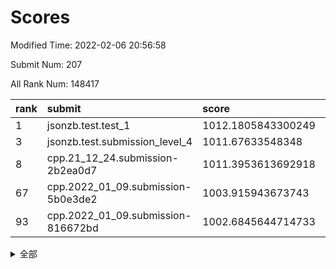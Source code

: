 # Scores

Modified Time: 2022-02-06 20:56:58

Submit Num: 207

All Rank Num: 148417

| rank |               submit               |       score        |       sigma        | pk_num |
| :--- | :--------------------------------- | :----------------- | :----------------- | :----- |
| 1    | jsonzb.test.test_1                 | 1012.1805843300249 | 0.8089582281443713 | 2871   |
| 3    | jsonzb.test.submission_level_4     | 1011.67633548348   | 0.7744005153563656 | 2868   |
| 8    | cpp.21_12_24.submission-2b2ea0d7   | 1011.3953613692918 | 0.7736059029838317 | 2869   |
| 67   | cpp.2022_01_09.submission-5b0e3de2 | 1003.915943673743  | 0.7206953236180189 | 2866   |
| 93   | cpp.2022_01_09.submission-816672bd | 1002.6845644714733 | 0.7197856687468718 | 2871   |


<details>
<summary>全部</summary>

| rank |                 submit                 |       score        |       sigma        | pk_num |
| :--- | :------------------------------------- | :----------------- | :----------------- | :----- |
| 1    | jsonzb.test.test_1                     | 1012.1805843300249 | 0.8089582281443713 | 2871   |
| 2    | gobigger.level_3.submission_level_3_8  | 1011.8435017867489 | 0.7801871096843013 | 2867   |
| 3    | jsonzb.test.submission_level_4         | 1011.67633548348   | 0.7744005153563656 | 2868   |
| 4    | gobigger.level_3.submission_level_3_6  | 1011.6113036991684 | 0.7875553121960275 | 2869   |
| 5    | gobigger.level_3.submission_level_3_37 | 1011.5221716688804 | 0.7796234068663629 | 2869   |
| 6    | gobigger.level_3.submission_level_3_25 | 1011.4987970028516 | 0.7770918883152588 | 2867   |
| 7    | gobigger.level_3.submission_level_3_12 | 1011.4429006303556 | 0.7703417223375721 | 2862   |
| 8    | cpp.21_12_24.submission-2b2ea0d7       | 1011.3953613692918 | 0.7736059029838317 | 2869   |
| 9    | gobigger.level_3.submission_level_3_44 | 1011.2914259313951 | 0.7767349651387866 | 2866   |
| 10   | gobigger.level_3.submission_level_3_19 | 1011.2464928236238 | 0.7664114677524384 | 2870   |
| 11   | gobigger.level_3.submission_level_3_13 | 1011.1549066518718 | 0.7567629291419    | 2874   |
| 12   | gobigger.level_3.submission_level_3_45 | 1011.1187465492162 | 0.7801274434897556 | 2863   |
| 13   | gobigger.level_3.submission_level_3_30 | 1011.1018433976323 | 0.7757673439869901 | 2868   |
| 14   | gobigger.level_3.submission_level_3_5  | 1011.0552010661236 | 0.7834810465531042 | 2868   |
| 15   | gobigger.level_3.submission_level_3_21 | 1011.0446526331681 | 0.7803173566194094 | 2869   |
| 16   | gobigger.level_3.submission_level_3_38 | 1011.0003578676365 | 0.7749104932543116 | 2869   |
| 17   | gobigger.level_3.submission_level_3_33 | 1010.755833849177  | 0.7660006153000943 | 2870   |
| 18   | gobigger.level_3.submission_level_3_3  | 1010.6523720492681 | 0.777855757195103  | 2866   |
| 19   | gobigger.level_3.submission_level_3_48 | 1010.6329405832914 | 0.7503222865130128 | 2865   |
| 20   | gobigger.level_3.submission_level_3_42 | 1010.4532620844757 | 0.758563543547681  | 2871   |
| 21   | gobigger.level_3.submission_level_3_22 | 1010.403378052267  | 0.7407896001071042 | 2867   |
| 22   | gobigger.level_3.submission_level_3_23 | 1010.4017819474867 | 0.7516101745440354 | 2870   |
| 23   | gobigger.level_3.submission_level_3_43 | 1010.3316331938572 | 0.7564916139944398 | 2872   |
| 24   | gobigger.level_3.submission_level_3_17 | 1010.3298976873338 | 0.7589080131549067 | 2870   |
| 25   | gobigger.level_3.submission_level_3_41 | 1010.3272648450217 | 0.7653059046793075 | 2868   |
| 26   | gobigger.level_3.submission_level_3_2  | 1010.2851978690707 | 0.7353846525910085 | 2863   |
| 27   | gobigger.level_3.submission_level_3_35 | 1010.2574097479047 | 0.7688522785029868 | 2861   |
| 28   | gobigger.level_3.submission_level_3_34 | 1010.1992103077163 | 0.7537713828318829 | 2873   |
| 29   | gobigger.level_3.submission_level_3_16 | 1010.1406322668641 | 0.7702351207598022 | 2866   |
| 30   | gobigger.level_3.submission_level_3_49 | 1010.103736535107  | 0.752752836094235  | 2865   |
| 31   | gobigger.level_3.submission_level_3_39 | 1010.0213361276042 | 0.7637395255721687 | 2868   |
| 32   | gobigger.level_3.submission_level_3_32 | 1009.9999206241413 | 0.7532368068341158 | 2868   |
| 33   | gobigger.level_3.submission_level_3_46 | 1009.6650641747799 | 0.7574512253776959 | 2868   |
| 34   | gobigger.level_3.submission_level_3_18 | 1009.6259120454994 | 0.7396844698492125 | 2866   |
| 35   | gobigger.level_3.submission_level_3_36 | 1009.6037792146132 | 0.7544361372466678 | 2872   |
| 36   | gobigger.level_3.submission_level_3_7  | 1009.4415486188802 | 0.7533809814243364 | 2869   |
| 37   | gobigger.level_3.submission_level_3_40 | 1009.416689156652  | 0.7599515404668706 | 2868   |
| 38   | gobigger.level_3.submission_level_3_29 | 1009.404188966603  | 0.7523007257730484 | 2872   |
| 39   | gobigger.level_3.submission_level_3_9  | 1009.3734014346934 | 0.7369311963023588 | 2871   |
| 40   | gobigger.level_3.submission_level_3_27 | 1009.3590642206291 | 0.7436785604109765 | 2864   |
| 41   | gobigger.level_3.submission_level_3_47 | 1009.2976045703825 | 0.7488527781511616 | 2866   |
| 42   | gobigger.level_3.submission_level_3_15 | 1009.2823598684404 | 0.7565488685862479 | 2862   |
| 43   | gobigger.level_3.submission_level_3_24 | 1009.2239987784492 | 0.7485272580895603 | 2875   |
| 44   | gobigger.level_3.submission_level_3_31 | 1009.1528321565396 | 0.7571533956467863 | 2870   |
| 45   | gobigger.level_3.submission_level_3_0  | 1008.977273280323  | 0.7512012088620673 | 2868   |
| 46   | gobigger.level_3.submission_level_3_26 | 1008.8751003516591 | 0.7237601918528858 | 2866   |
| 47   | gobigger.level_3.submission_level_3_28 | 1008.7917268677444 | 0.7563430363667243 | 2861   |
| 48   | gobigger.level_3.submission_level_3_10 | 1008.7915159825222 | 0.7401114235579382 | 2864   |
| 49   | gobigger.level_3.submission_level_3_4  | 1008.7626174771626 | 0.7361226137697181 | 2868   |
| 50   | gobigger.level_3.submission_level_3_20 | 1008.6003065134709 | 0.7514714923387892 | 2866   |
| 51   | gobigger.level_3.submission_level_3_1  | 1008.5090142933819 | 0.7400033151034275 | 2863   |
| 52   | gobigger.level_3.submission_level_3_11 | 1008.2680940689481 | 0.7430838560081949 | 2867   |
| 53   | gobigger.level_3.submission_level_3_14 | 1008.019528210269  | 0.7352248106167557 | 2866   |
| 54   | gobigger.level_1.submission_level_1_39 | 1004.7120224968585 | 0.7274861404192102 | 2864   |
| 55   | gobigger.level_1.submission_level_1_43 | 1004.4135689786314 | 0.7154927721354737 | 2865   |
| 56   | gobigger.level_1.submission_level_1_23 | 1004.352102046009  | 0.7166574865105815 | 2870   |
| 57   | gobigger.level_1.submission_level_1_22 | 1004.3106852284708 | 0.7176818785772359 | 2870   |
| 58   | gobigger.level_1.submission_level_1_21 | 1004.2412755778602 | 0.7250740194605066 | 2869   |
| 59   | gobigger.level_1.submission_level_1_1  | 1004.224990748869  | 0.733440487734528  | 2871   |
| 60   | gobigger.level_1.submission_level_1_32 | 1004.1243866514563 | 0.7255818529152142 | 2869   |
| 61   | gobigger.level_1.submission_level_1_28 | 1004.1104104261473 | 0.7140717533631569 | 2868   |
| 62   | gobigger.level_1.submission_level_1_29 | 1004.100856354172  | 0.7120244819550244 | 2869   |
| 63   | gobigger.level_1.submission_level_1_11 | 1004.0966240825085 | 0.7328693829835504 | 2865   |
| 64   | gobigger.level_1.submission_level_1_31 | 1004.0678755082519 | 0.7109944770686821 | 2865   |
| 65   | gobigger.level_1.submission_level_1_24 | 1004.0586799593756 | 0.7277837850828877 | 2868   |
| 66   | gobigger.level_1.submission_level_1_14 | 1003.9708991065984 | 0.7122390856164006 | 2871   |
| 67   | cpp.2022_01_09.submission-5b0e3de2     | 1003.915943673743  | 0.7206953236180189 | 2866   |
| 68   | gobigger.level_1.submission_level_1_33 | 1003.89702134617   | 0.7276401038336998 | 2872   |
| 69   | gobigger.level_1.submission_level_1_49 | 1003.8274082810813 | 0.7146066403655754 | 2869   |
| 70   | gobigger.level_1.submission_level_1_42 | 1003.7916237919405 | 0.7244021258073485 | 2869   |
| 71   | gobigger.level_1.submission_level_1_15 | 1003.7905943917468 | 0.7206800859192312 | 2870   |
| 72   | gobigger.level_1.submission_level_1_44 | 1003.7472270499619 | 0.7136649259455649 | 2870   |
| 73   | gobigger.level_1.submission_level_1_25 | 1003.679519742348  | 0.7216828583531936 | 2867   |
| 74   | gobigger.level_1.submission_level_1_17 | 1003.6344780727878 | 0.7158988676375847 | 2865   |
| 75   | gobigger.level_1.submission_level_1_26 | 1003.5650547725596 | 0.7157295789600976 | 2869   |
| 76   | gobigger.level_1.submission_level_1_37 | 1003.5055849471279 | 0.7055360471064498 | 2869   |
| 77   | gobigger.level_1.submission_level_1_9  | 1003.4876465708547 | 0.7152001423947706 | 2861   |
| 78   | gobigger.level_1.submission_level_1_10 | 1003.4099926923234 | 0.7138573456162041 | 2864   |
| 79   | gobigger.level_1.submission_level_1_34 | 1003.3915110427218 | 0.7211914751269949 | 2863   |
| 80   | gobigger.level_1.submission_level_1_47 | 1003.3468820119457 | 0.720685229113247  | 2870   |
| 81   | gobigger.level_1.submission_level_1_41 | 1003.2761805138688 | 0.7078807416417229 | 2871   |
| 82   | gobigger.level_1.submission_level_1_8  | 1003.2740571355087 | 0.7156207742692383 | 2869   |
| 83   | gobigger.level_1.submission_level_1_5  | 1003.2322348235185 | 0.7242846101716514 | 2859   |
| 84   | gobigger.level_1.submission_level_1_2  | 1003.1447310128685 | 0.720783488667037  | 2866   |
| 85   | gobigger.level_1.submission_level_1_13 | 1003.1099998123431 | 0.709907366254944  | 2871   |
| 86   | gobigger.level_1.submission_level_1_3  | 1002.9706019889269 | 0.7212185485979264 | 2870   |
| 87   | gobigger.level_1.submission_level_1_12 | 1002.9638811126468 | 0.7138132190596463 | 2869   |
| 88   | gobigger.level_1.submission_level_1_48 | 1002.9569912627848 | 0.7099285991275923 | 2872   |
| 89   | gobigger.level_1.submission_level_1_19 | 1002.7924769360054 | 0.7206111167115411 | 2869   |
| 90   | gobigger.level_1.submission_level_1_16 | 1002.7465967290165 | 0.7136272913088034 | 2872   |
| 91   | gobigger.level_1.submission_level_1_40 | 1002.7135452772673 | 0.7093182037959475 | 2871   |
| 92   | gobigger.level_1.submission_level_1_46 | 1002.6954065660949 | 0.7147665260451564 | 2870   |
| 93   | cpp.2022_01_09.submission-816672bd     | 1002.6845644714733 | 0.7197856687468718 | 2871   |
| 94   | gobigger.level_1.submission_level_1_35 | 1002.6281954410523 | 0.722430900465984  | 2866   |
| 95   | gobigger.level_1.submission_level_1_20 | 1002.4748624764541 | 0.7167372255305271 | 2867   |
| 96   | gobigger.level_1.submission_level_1_7  | 1002.4639968861622 | 0.7100765102271308 | 2865   |
| 97   | gobigger.level_1.submission_level_1_0  | 1002.3859402124433 | 0.7066728245672065 | 2870   |
| 98   | gobigger.level_1.submission_level_1_6  | 1002.290308995638  | 0.7126145884570612 | 2872   |
| 99   | gobigger.level_1.submission_level_1_27 | 1002.2609094150081 | 0.7297664624517581 | 2865   |
| 100  | gobigger.level_1.submission_level_1_4  | 1002.1467416546781 | 0.713075636061533  | 2873   |
| 101  | gobigger.level_1.submission_level_1_18 | 1002.1368230452609 | 0.7216242539669379 | 2870   |
| 102  | gobigger.level_1.submission_level_1_36 | 1002.0828482139741 | 0.7104193321909779 | 2869   |
| 103  | gobigger.level_1.submission_level_1_45 | 1002.071855550769  | 0.7011514297368602 | 2864   |
| 104  | gobigger.level_1.submission_level_1_38 | 1001.9728434330947 | 0.7117128158745231 | 2870   |
| 105  | gobigger.level_1.submission_level_1_30 | 1001.3517086421695 | 0.71333289980143   | 2864   |
| 106  | gobigger.random.submission_random_24   | 997.8895708738601  | 0.7104606069763828 | 2870   |
| 107  | gobigger.random.submission_random_25   | 997.4983313467881  | 0.6965075232414563 | 2870   |
| 108  | gobigger.random.submission_random_32   | 997.273455195209   | 0.7147712599128894 | 2875   |
| 109  | gobigger.random.submission_random_6    | 997.1355096999552  | 0.7026486036804825 | 2873   |
| 110  | gobigger.random.submission_random_28   | 997.0175271029801  | 0.7158516969522604 | 2867   |
| 111  | gobigger.random.submission_random_23   | 997.004770466295   | 0.7010724844549793 | 2862   |
| 112  | gobigger.random.submission_random_46   | 996.7534047310735  | 0.7250395080451002 | 2871   |
| 113  | gobigger.random.submission_random_8    | 996.6404997750251  | 0.7071713555447373 | 2866   |
| 114  | gobigger.random.submission_random_37   | 996.5639120003619  | 0.7037770783164816 | 2868   |
| 115  | gobigger.random.submission_random_44   | 996.4647435360647  | 0.7113219592506378 | 2865   |
| 116  | gobigger.random.submission_random_48   | 996.4060839993638  | 0.7106303541460021 | 2871   |
| 117  | gobigger.random.submission_random_13   | 996.3831562026515  | 0.7076081149191706 | 2868   |
| 118  | gobigger.random.submission_random_3    | 996.2963114930737  | 0.7111133805033398 | 2867   |
| 119  | gobigger.random.submission_random_18   | 996.2946265046285  | 0.7053926080822337 | 2868   |
| 120  | gobigger.random.submission_random_7    | 996.2710641294403  | 0.7097781023370765 | 2867   |
| 121  | gobigger.random.submission_random_16   | 996.2449275146745  | 0.7138131564877849 | 2864   |
| 122  | gobigger.random.submission_random_41   | 996.2385685363564  | 0.7076905100277785 | 2867   |
| 123  | gobigger.random.submission_random_40   | 996.2249348486621  | 0.70988138965868   | 2871   |
| 124  | gobigger.random.submission_random_42   | 996.2104137784261  | 0.7061915008117746 | 2871   |
| 125  | gobigger.random.submission_random_47   | 996.1443283545063  | 0.6954482004523325 | 2872   |
| 126  | gobigger.random.submission_random_27   | 996.1049257131193  | 0.7212494028328412 | 2870   |
| 127  | gobigger.random.submission_random_20   | 995.958799987751   | 0.7120543209873068 | 2865   |
| 128  | gobigger.random.submission_random_35   | 995.9543857489101  | 0.71273571093393   | 2865   |
| 129  | gobigger.random.submission_random_21   | 995.9449346741577  | 0.7143037072769    | 2867   |
| 130  | gobigger.random.submission_random_19   | 995.7919731624875  | 0.7001235214085126 | 2871   |
| 131  | gobigger.random.submission_random_17   | 995.7117821448679  | 0.7168524785407138 | 2865   |
| 132  | gobigger.random.submission_random_9    | 995.5855762871822  | 0.7174423555942016 | 2865   |
| 133  | gobigger.random.submission_random_39   | 995.5492612364493  | 0.7155154199187063 | 2864   |
| 134  | gobigger.random.submission_random_45   | 995.4179972969771  | 0.7160205756413126 | 2865   |
| 135  | gobigger.random.submission_random_38   | 995.3898813959108  | 0.7133814617011538 | 2868   |
| 136  | gobigger.random.submission_random_22   | 995.3609286350762  | 0.7235554236632118 | 2870   |
| 137  | gobigger.random.submission_random_30   | 995.3548808520669  | 0.7072257581490672 | 2871   |
| 138  | gobigger.random.submission_random_11   | 995.3020195541383  | 0.7298632426649372 | 2869   |
| 139  | gobigger.random.submission_random_43   | 995.283421111814   | 0.7084717226874534 | 2869   |
| 140  | gobigger.random.submission_random_2    | 995.2726609126147  | 0.7041227047748347 | 2867   |
| 141  | gobigger.random.submission_random_49   | 995.258757711497   | 0.7216074685853762 | 2872   |
| 142  | gobigger.random.submission_random_33   | 995.2317591093904  | 0.7084047363514149 | 2871   |
| 143  | gobigger.random.submission_random_12   | 995.221471116956   | 0.7225494023459461 | 2870   |
| 144  | gobigger.random.submission_random_36   | 995.2004786544338  | 0.7199847330627046 | 2869   |
| 145  | gobigger.random.submission_random_31   | 995.1985981474559  | 0.7192133327782426 | 2866   |
| 146  | gobigger.random.submission_random_15   | 995.129439257495   | 0.7205439911786936 | 2864   |
| 147  | gobigger.random.submission_random_0    | 995.122827198601   | 0.7144425093271739 | 2864   |
| 148  | gobigger.random.submission_random_26   | 995.1150773082182  | 0.708649700399936  | 2870   |
| 149  | gobigger.random.submission_random_1    | 995.0237686936915  | 0.7168675976896092 | 2865   |
| 150  | gobigger.random.submission_random_4    | 994.8236319250401  | 0.7251057676873479 | 2864   |
| 151  | gobigger.random.submission_random_29   | 994.7668035928264  | 0.7040009136916192 | 2873   |
| 152  | gobigger.random.submission_random_5    | 994.6972778503216  | 0.7243067382387885 | 2867   |
| 153  | gobigger.random.submission_random_10   | 994.5505457678133  | 0.7128043990856259 | 2869   |
| 154  | gobigger.random.submission_random_14   | 994.4205311043048  | 0.7266033141095409 | 2863   |
| 155  | gobigger.random.submission_random_34   | 994.2391573142592  | 0.7182574358363792 | 2870   |
| 156  | gobigger.level_2.submission_level_2_42 | 994.0004078197013  | 0.7139065006362036 | 2868   |
| 157  | gobigger.level_2.submission_level_2_19 | 993.9874842227371  | 0.7319768210442215 | 2868   |
| 158  | gobigger.level_2.submission_level_2_37 | 993.933854638007   | 0.7172454691917315 | 2871   |
| 159  | gobigger.level_2.submission_level_2_41 | 993.6725813683813  | 0.7296755785757385 | 2868   |
| 160  | gobigger.level_2.submission_level_2_16 | 993.4924860546175  | 0.7324647477625507 | 2862   |
| 161  | gobigger.level_2.submission_level_2_13 | 993.3026768512909  | 0.730641051442964  | 2869   |
| 162  | gobigger.level_2.submission_level_2_48 | 993.264371139821   | 0.7310706180645652 | 2871   |
| 163  | gobigger.level_2.submission_level_2_9  | 993.1822602816313  | 0.7324192088275286 | 2870   |
| 164  | gobigger.level_2.submission_level_2_0  | 993.040827679624   | 0.7294088881286424 | 2872   |
| 165  | gobigger.level_2.submission_level_2_23 | 993.0400581491853  | 0.72622742336789   | 2872   |
| 166  | gobigger.level_2.submission_level_2_12 | 993.035088059212   | 0.7269629436739883 | 2869   |
| 167  | gobigger.level_2.submission_level_2_47 | 992.9397165591952  | 0.7410246099199045 | 2866   |
| 168  | gobigger.level_2.submission_level_2_49 | 992.8654145063788  | 0.7420401325344451 | 2869   |
| 169  | gobigger.level_2.submission_level_2_18 | 992.8423004443545  | 0.7346476598098489 | 2869   |
| 170  | gobigger.level_2.submission_level_2_36 | 992.8325508140842  | 0.7393309343403511 | 2866   |
| 171  | gobigger.level_2.submission_level_2_28 | 992.7768049434557  | 0.7369018295499803 | 2868   |
| 172  | gobigger.level_2.submission_level_2_31 | 992.6026218098449  | 0.7481360185697203 | 2868   |
| 173  | gobigger.level_2.submission_level_2_39 | 992.5847963345187  | 0.7630982656453692 | 2866   |
| 174  | gobigger.level_2.submission_level_2_45 | 992.533518257487   | 0.7368387115926132 | 2868   |
| 175  | gobigger.level_2.submission_level_2_1  | 992.508006728463   | 0.73548197052303   | 2870   |
| 176  | gobigger.level_2.submission_level_2_38 | 992.5068116803683  | 0.7524748364693096 | 2865   |
| 177  | gobigger.level_2.submission_level_2_7  | 992.3133251827287  | 0.7429735266944245 | 2872   |
| 178  | gobigger.level_2.submission_level_2_43 | 992.2419624591331  | 0.7582293018753955 | 2866   |
| 179  | gobigger.level_2.submission_level_2_24 | 992.2232561383797  | 0.7389475077406422 | 2868   |
| 180  | gobigger.level_2.submission_level_2_27 | 992.2038821171944  | 0.7648379910008065 | 2873   |
| 181  | gobigger.level_2.submission_level_2_33 | 992.1228263629504  | 0.7440235935377795 | 2869   |
| 182  | gobigger.level_2.submission_level_2_10 | 991.9934358843718  | 0.7585221802191268 | 2872   |
| 183  | gobigger.level_2.submission_level_2_20 | 991.9757990835438  | 0.7450089367996362 | 2867   |
| 184  | gobigger.level_2.submission_level_2_11 | 991.9583131210467  | 0.7508545480665895 | 2871   |
| 185  | gobigger.level_2.submission_level_2_46 | 991.9159842095239  | 0.7566215914305798 | 2866   |
| 186  | gobigger.level_2.submission_level_2_21 | 991.8533775814975  | 0.7634656176624279 | 2869   |
| 187  | gobigger.level_2.submission_level_2_17 | 991.7358976619677  | 0.744158114111601  | 2867   |
| 188  | gobigger.level_2.submission_level_2_25 | 991.6460964045185  | 0.7585949135452315 | 2865   |
| 189  | gobigger.level_2.submission_level_2_34 | 991.6340127164925  | 0.7369632168837111 | 2870   |
| 190  | gobigger.level_2.submission_level_2_26 | 991.6253750676811  | 0.7452705159878622 | 2872   |
| 191  | gobigger.level_2.submission_level_2_44 | 991.492497078132   | 0.7328196284652259 | 2868   |
| 192  | gobigger.level_2.submission_level_2_32 | 991.4872398893692  | 0.7473674539456551 | 2868   |
| 193  | gobigger.level_2.submission_level_2_30 | 991.4348060913281  | 0.761643557358308  | 2868   |
| 194  | gobigger.level_2.submission_level_2_4  | 991.4254112687436  | 0.7369295879722875 | 2863   |
| 195  | gobigger.level_2.submission_level_2_40 | 991.4159740296789  | 0.7276031375632541 | 2869   |
| 196  | gobigger.level_2.submission_level_2_14 | 991.3700848883244  | 0.7587829508549392 | 2867   |
| 197  | gobigger.level_2.submission_level_2_35 | 991.232809284743   | 0.7496789496798599 | 2870   |
| 198  | gobigger.level_2.submission_level_2_29 | 991.1140695945281  | 0.744377956811342  | 2866   |
| 199  | gobigger.level_2.submission_level_2_5  | 991.0711387534949  | 0.756205043751781  | 2865   |
| 200  | gobigger.level_2.submission_level_2_3  | 991.0509309389761  | 0.7738177949611874 | 2868   |
| 201  | gobigger.level_2.submission_level_2_6  | 991.0504310331697  | 0.7541829639684812 | 2864   |
| 202  | gobigger.level_2.submission_level_2_8  | 990.4902598108048  | 0.781699013022458  | 2870   |
| 203  | gobigger.level_2.submission_level_2_2  | 990.4832098402721  | 0.7374096520077661 | 2865   |
| 204  | gobigger.level_2.submission_level_2_15 | 990.3842193766347  | 0.7574308784097498 | 2866   |
| 205  | gobigger.level_2.submission_level_2_22 | 989.8815430596801  | 0.7523270980318805 | 2870   |
| 206  | gobigger.none.submission_none_0        | 975.2482463286901  | 1.4725804949775079 | 2862   |
| 207  | gobigger.none.submission_none_1        | 974.4508836898912  | 1.6382771131090954 | 2872   |

</details>
